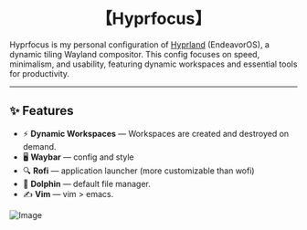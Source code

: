 #        <div align = center>                               【Hyprfocus】

Hyprfocus is my personal configuration  of [Hyprland](https://github.com/hyprwm/Hyprland) (EndeavorOS), a dynamic tiling Wayland compositor. This config focuses on speed, minimalism, and usability, featuring dynamic workspaces and essential tools for productivity.

---

## ✨ Features

- ⚡ **Dynamic Workspaces** — Workspaces are created and destroyed on demand.
- 🖥️ **Waybar** — config and style
- 🔍 **Rofi** — application launcher (more customizable than wofi)
- 📁 **Dolphin** — default file manager.
- ✍️ **Vim** — vim > emacs.
  


![Image](https://github.com/user-attachments/assets/485d8e46-c88c-496b-9b07-e9a252893cd5)
